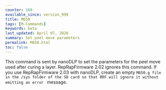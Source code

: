 ```yaml
---
counter: 169
available_since: version_999
title: M650
tags: [M-Commands] 
keywords: beta 
last_updated: April 07, 2020 
summary: Set peel move parameters 
permalink: M650.html
toc: false 
---
```



This command is sent by nanoDLP to set the parameters for the peel move used after curing a layer. RepRapFirmware 2.02 ignores this command. If you use RepRapFirmware 2.03 with nanoDLP, create an empty ` M650.g file in the /sys folder of the SD card so that RRF will ignore it without emitting an error  ` message.


